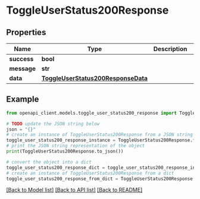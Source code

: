 # ToggleUserStatus200Response


## Properties

Name | Type | Description | Notes
------------ | ------------- | ------------- | -------------
**success** | **bool** |  | [optional] 
**message** | **str** |  | [optional] 
**data** | [**ToggleUserStatus200ResponseData**](ToggleUserStatus200ResponseData.md) |  | [optional] 

## Example

```python
from openapi_client.models.toggle_user_status200_response import ToggleUserStatus200Response

# TODO update the JSON string below
json = "{}"
# create an instance of ToggleUserStatus200Response from a JSON string
toggle_user_status200_response_instance = ToggleUserStatus200Response.from_json(json)
# print the JSON string representation of the object
print(ToggleUserStatus200Response.to_json())

# convert the object into a dict
toggle_user_status200_response_dict = toggle_user_status200_response_instance.to_dict()
# create an instance of ToggleUserStatus200Response from a dict
toggle_user_status200_response_from_dict = ToggleUserStatus200Response.from_dict(toggle_user_status200_response_dict)
```
[[Back to Model list]](../README.md#documentation-for-models) [[Back to API list]](../README.md#documentation-for-api-endpoints) [[Back to README]](../README.md)


